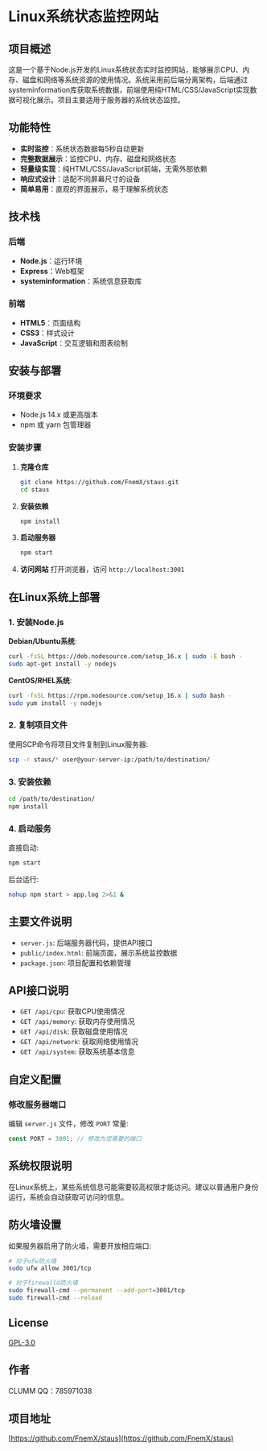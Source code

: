 # Linux系统状态监控网站

## 项目概述
这是一个基于Node.js开发的Linux系统状态实时监控网站，能够展示CPU、内存、磁盘和网络等系统资源的使用情况。系统采用前后端分离架构，后端通过systeminformation库获取系统数据，前端使用纯HTML/CSS/JavaScript实现数据可视化展示。项目主要适用于服务器的系统状态监控。

## 功能特性

- **实时监控**：系统状态数据每5秒自动更新
- **完整数据展示**：监控CPU、内存、磁盘和网络状态
- **轻量级实现**：纯HTML/CSS/JavaScript前端，无需外部依赖
- **响应式设计**：适配不同屏幕尺寸的设备
- **简单易用**：直观的界面展示，易于理解系统状态

## 技术栈

### 后端
- **Node.js**：运行环境
- **Express**：Web框架
- **systeminformation**：系统信息获取库

### 前端
- **HTML5**：页面结构
- **CSS3**：样式设计
- **JavaScript**：交互逻辑和图表绘制

## 安装与部署

### 环境要求
- Node.js 14.x 或更高版本
- npm 或 yarn 包管理器

### 安装步骤

1. **克隆仓库**
   ```bash
   git clone https://github.com/FnemX/staus.git
   cd staus
   ```

2. **安装依赖**
   ```bash
   npm install
   ```

3. **启动服务器**
   ```bash
   npm start
   ```

4. **访问网站**
   打开浏览器，访问 `http://localhost:3001`

## 在Linux系统上部署

### 1. 安装Node.js

**Debian/Ubuntu系统**:
```bash
curl -fsSL https://deb.nodesource.com/setup_16.x | sudo -E bash -
sudo apt-get install -y nodejs
```

**CentOS/RHEL系统**:
```bash
curl -fsSL https://rpm.nodesource.com/setup_16.x | sudo bash -
sudo yum install -y nodejs
```

### 2. 复制项目文件
使用SCP命令将项目文件复制到Linux服务器:
```bash
scp -r staus/* user@your-server-ip:/path/to/destination/
```

### 3. 安装依赖
```bash
cd /path/to/destination/
npm install
```

### 4. 启动服务
直接启动:
```bash
npm start
```

后台运行:
```bash
nohup npm start > app.log 2>&1 &
```

## 主要文件说明

- `server.js`: 后端服务器代码，提供API接口
- `public/index.html`: 前端页面，展示系统监控数据
- `package.json`: 项目配置和依赖管理

## API接口说明

- `GET /api/cpu`: 获取CPU使用情况
- `GET /api/memory`: 获取内存使用情况
- `GET /api/disk`: 获取磁盘使用情况
- `GET /api/network`: 获取网络使用情况
- `GET /api/system`: 获取系统基本信息

## 自定义配置

### 修改服务器端口
编辑 `server.js` 文件，修改 `PORT` 常量:
```javascript
const PORT = 3001; // 修改为您需要的端口
```

## 系统权限说明

在Linux系统上，某些系统信息可能需要较高权限才能访问。建议以普通用户身份运行，系统会自动获取可访问的信息。

## 防火墙设置

如果服务器启用了防火墙，需要开放相应端口:
```bash
# 对于ufw防火墙
sudo ufw allow 3001/tcp

# 对于firewalld防火墙
sudo firewall-cmd --permanent --add-port=3001/tcp
sudo firewall-cmd --reload
```

## License

[GPL-3.0](LICENSE)

## 作者

CLUMM
QQ：785971038

## 项目地址

[https://github.com/FnemX/staus](https://github.com/FnemX/staus)
